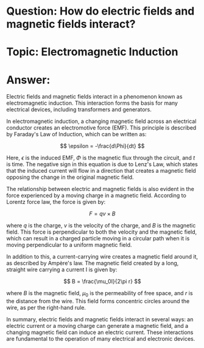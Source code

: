 # Question: How do electric fields and magnetic fields interact?

# Topic: Electromagnetic Induction

# Answer:

Electric fields and magnetic fields interact in a phenomenon known as electromagnetic induction. This interaction forms the basis for many electrical devices, including transformers and generators.

In electromagnetic induction, a changing magnetic field across an electrical conductor creates an electromotive force (EMF). This principle is described by Faraday's Law of Induction, which can be written as:

$$ \epsilon = -\frac{d\Phi}{dt} $$

Here, $\epsilon$ is the induced EMF, $\Phi$ is the magnetic flux through the circuit, and $t$ is time. The negative sign in this equation is due to Lenz's Law, which states that the induced current will flow in a direction that creates a magnetic field opposing the change in the original magnetic field.

The relationship between electric and magnetic fields is also evident in the force experienced by a moving charge in a magnetic field. According to Lorentz force law, the force is given by:

$$ F = qv \times B $$

where $q$ is the charge, $v$ is the velocity of the charge, and $B$ is the magnetic field. This force is perpendicular to both the velocity and the magnetic field, which can result in a charged particle moving in a circular path when it is moving perpendicular to a uniform magnetic field.

In addition to this, a current-carrying wire creates a magnetic field around it, as described by Ampère's law. The magnetic field created by a long, straight wire carrying a current I is given by:

$$ B = \frac{\mu_0I}{2\pi r} $$

where $B$ is the magnetic field, $\mu_0$ is the permeability of free space, and $r$ is the distance from the wire. This field forms concentric circles around the wire, as per the right-hand rule.

In summary, electric fields and magnetic fields interact in several ways: an electric current or a moving charge can generate a magnetic field, and a changing magnetic field can induce an electric current. These interactions are fundamental to the operation of many electrical and electronic devices.